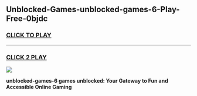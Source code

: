 
## Unblocked-Games-unblocked-games-6-Play-Free-0bjdc
<h3>
<a href="https://premium76.site?title=unblocked-games-6&ref=21A">CLICK TO PLAY</a></h3>
<hr>

<h3>
<a href="https://premium76.site?title=unblocked-games-6&ref=21A">CLICK 2 PLAY</a>
  
</h3>

<a href="https://premium76.site?title=unblocked-games-6&ref=21A"><img src="https://clearcache.store/games.png"></a>


**unblocked-games-6 games unblocked: Your Gateway to Fun and Accessible Online Gaming**
